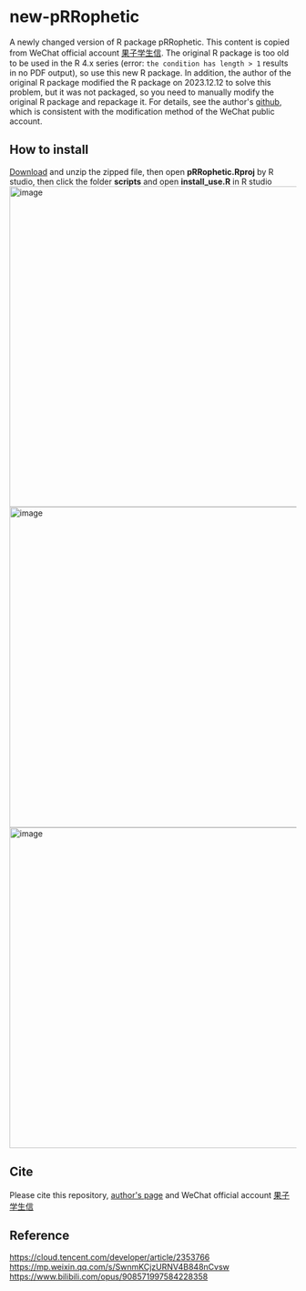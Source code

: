 # new-pRRophetic
A newly changed version of R package pRRophetic.
This content is copied from WeChat official account [果子学生信]( https://mp.weixin.qq.com/s/SwnmKCjzURNV4B848nCvsw "果子学生信文章").
The original R package is too old to be used in the R 4.x series (error: `the condition has length > 1` results in no PDF output), so use this new R package.
In addition, the author of the original R package modified the R package on 2023.12.12 to solve this problem, but it was not packaged, so you need to manually modify the original R package and repackage it. For details, see the author's [github]( https://github.com/paulgeeleher/pRRophetic/commit/e7edea1c0d3ee2aa466d6f6571cf72aff24a5cc0 "author’s changes"), which is consistent with the modification method of the WeChat public account.
## How to install
[Download]( https://github.com/23232333aaa/new-pRRophetic/releases "Download") and unzip the zipped file, then open **pRRophetic.Rproj** by R studio, then click the folder **scripts** and open **install_use.R** in R studio
<img width="563" alt="image" src="https://github.com/user-attachments/assets/3c6c8107-be26-4e4d-b165-5ff07a1aac54" />
<img width="563" alt="image" src="https://github.com/user-attachments/assets/921689b1-8ef9-4679-87ab-b7ae88fa6308" />
<img width="563" alt="image" src="https://github.com/user-attachments/assets/755ca30c-2014-47c2-87c8-03cecaec1101" />
## Cite
Please cite this repository, [author's page]( https://github.com/paulgeeleher/pRRophetic "author’s changes") and WeChat official account [果子学生信]( https://mp.weixin.qq.com/s/SwnmKCjzURNV4B848nCvsw "果子学生信文章")
## Reference
https://cloud.tencent.com/developer/article/2353766
https://mp.weixin.qq.com/s/SwnmKCjzURNV4B848nCvsw
https://www.bilibili.com/opus/908571997584228358

